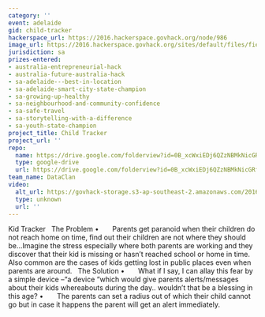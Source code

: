 ```yaml
---
category: ''
event: adelaide
gid: child-tracker
hackerspace_url: https://2016.hackerspace.govhack.org/node/986
image_url: https://2016.hackerspace.govhack.org/sites/default/files/field/image/DataClan.gif
jurisdiction: sa
prizes-entered:
- australia-entrepreneurial-hack
- australia-future-australia-hack
- sa-adelaide---best-in-location
- sa-adelaide-smart-city-state-champion
- sa-growing-up-healthy
- sa-neighbourhood-and-community-confidence
- sa-safe-travel
- sa-storytelling-with-a-difference
- sa-youth-state-champion
project_title: Child Tracker
project_url: ''
repo:
  name: https://drive.google.com/folderview?id=0B_xcWxiEDj6QZzNBMkNicGRfMmM&usp=sharing
  type: google-drive
  url: https://drive.google.com/folderview?id=0B_xcWxiEDj6QZzNBMkNicGRfMmM&usp=sharing
team_name: DataClan
video:
  alt_url: https://govhack-storage.s3-ap-southeast-2.amazonaws.com/2016/Kid%20Tracker-Data%20Clan.mp4
  type: unknown
  url: ''
---
```


Kid Tracker 
​​​​​​​
The Problem
•       Parents get paranoid when their children do not reach home on time, find out their children are not where they should be…Imagine the stress especially where both parents are working and they discover that their kid is missing or hasn’t reached school or home in time. Also common are the cases of kids getting lost in public places even when parents are around.
 
The Solution
•       What if I say, I can allay this fear by a simple device –“a device “which would give parents alerts/messages about their kids whereabouts during the day.. wouldn’t that be a blessing in this age?
•       The parents can set a radius out of which their child cannot go but in case it happens the parent will get an alert immediately.
​​​​​​​
